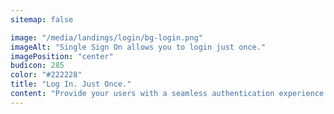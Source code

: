 ```yaml
---
sitemap: false

image: "/media/landings/login/bg-login.png"
imageAlt: "Single Sign On allows you to login just once."
imagePosition: "center"
budicon: 285
color: "#222228"
title: "Log In. Just Once."
content: "Provide your users with a seamless authentication experience when they navigate either through the applications you built and/or third party apps. Don’t make either your internal employees nor your external users have to go through the hassle of maintaining and remembering yet another credential."
---
```

